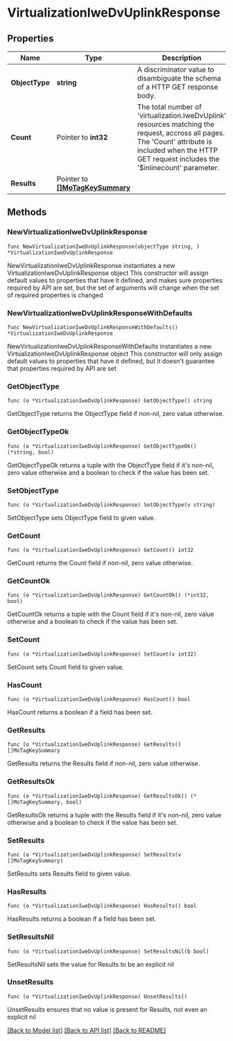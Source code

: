 # VirtualizationIweDvUplinkResponse

## Properties

Name | Type | Description | Notes
------------ | ------------- | ------------- | -------------
**ObjectType** | **string** | A discriminator value to disambiguate the schema of a HTTP GET response body. | 
**Count** | Pointer to **int32** | The total number of &#39;virtualization.IweDvUplink&#39; resources matching the request, accross all pages. The &#39;Count&#39; attribute is included when the HTTP GET request includes the &#39;$inlinecount&#39; parameter. | [optional] 
**Results** | Pointer to [**[]MoTagKeySummary**](MoTagKeySummary.md) |  | [optional] 

## Methods

### NewVirtualizationIweDvUplinkResponse

`func NewVirtualizationIweDvUplinkResponse(objectType string, ) *VirtualizationIweDvUplinkResponse`

NewVirtualizationIweDvUplinkResponse instantiates a new VirtualizationIweDvUplinkResponse object
This constructor will assign default values to properties that have it defined,
and makes sure properties required by API are set, but the set of arguments
will change when the set of required properties is changed

### NewVirtualizationIweDvUplinkResponseWithDefaults

`func NewVirtualizationIweDvUplinkResponseWithDefaults() *VirtualizationIweDvUplinkResponse`

NewVirtualizationIweDvUplinkResponseWithDefaults instantiates a new VirtualizationIweDvUplinkResponse object
This constructor will only assign default values to properties that have it defined,
but it doesn't guarantee that properties required by API are set

### GetObjectType

`func (o *VirtualizationIweDvUplinkResponse) GetObjectType() string`

GetObjectType returns the ObjectType field if non-nil, zero value otherwise.

### GetObjectTypeOk

`func (o *VirtualizationIweDvUplinkResponse) GetObjectTypeOk() (*string, bool)`

GetObjectTypeOk returns a tuple with the ObjectType field if it's non-nil, zero value otherwise
and a boolean to check if the value has been set.

### SetObjectType

`func (o *VirtualizationIweDvUplinkResponse) SetObjectType(v string)`

SetObjectType sets ObjectType field to given value.


### GetCount

`func (o *VirtualizationIweDvUplinkResponse) GetCount() int32`

GetCount returns the Count field if non-nil, zero value otherwise.

### GetCountOk

`func (o *VirtualizationIweDvUplinkResponse) GetCountOk() (*int32, bool)`

GetCountOk returns a tuple with the Count field if it's non-nil, zero value otherwise
and a boolean to check if the value has been set.

### SetCount

`func (o *VirtualizationIweDvUplinkResponse) SetCount(v int32)`

SetCount sets Count field to given value.

### HasCount

`func (o *VirtualizationIweDvUplinkResponse) HasCount() bool`

HasCount returns a boolean if a field has been set.

### GetResults

`func (o *VirtualizationIweDvUplinkResponse) GetResults() []MoTagKeySummary`

GetResults returns the Results field if non-nil, zero value otherwise.

### GetResultsOk

`func (o *VirtualizationIweDvUplinkResponse) GetResultsOk() (*[]MoTagKeySummary, bool)`

GetResultsOk returns a tuple with the Results field if it's non-nil, zero value otherwise
and a boolean to check if the value has been set.

### SetResults

`func (o *VirtualizationIweDvUplinkResponse) SetResults(v []MoTagKeySummary)`

SetResults sets Results field to given value.

### HasResults

`func (o *VirtualizationIweDvUplinkResponse) HasResults() bool`

HasResults returns a boolean if a field has been set.

### SetResultsNil

`func (o *VirtualizationIweDvUplinkResponse) SetResultsNil(b bool)`

 SetResultsNil sets the value for Results to be an explicit nil

### UnsetResults
`func (o *VirtualizationIweDvUplinkResponse) UnsetResults()`

UnsetResults ensures that no value is present for Results, not even an explicit nil

[[Back to Model list]](../README.md#documentation-for-models) [[Back to API list]](../README.md#documentation-for-api-endpoints) [[Back to README]](../README.md)


